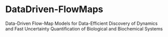 # DataDriven-FlowMaps
Data-Driven Flow-Map Models for Data-Efficient Discovery of Dynamics and Fast Uncertainty Quantification of Biological and Biochemical Systems
